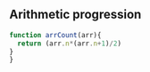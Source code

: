 
## Arithmetic progression
```javascript
function arrCount(arr){
  return (arr.n*(arr.n+1)/2)
}
}
```
